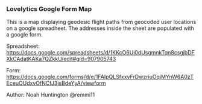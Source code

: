 ### Lovelytics Google Form Map

This is a map displaying geodesic flight paths from geocoded user locations on a google spreadheet.  The addresses inside the sheet are populated with a google form.

Spreadsheet: https://docs.google.com/spreadsheets/d/1KKcO6Ui0dUsgmnkTqn8csgjbDFXkCAdatKAKa7QZkkU/edit#gid=907905743

Form: 
https://docs.google.com/forms/d/e/1FAIpQLSfxxvFrDwzriuOqjMYnW6A0zTEceuOUdxvOfNCfJ3jsBdeYyA/viewform

Author: Noah Huntington @remmi11
